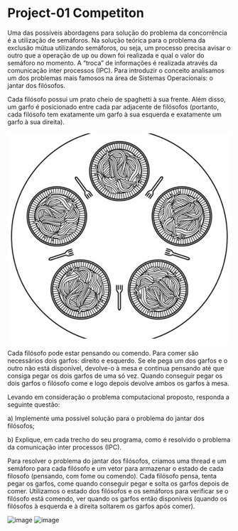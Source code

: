 # Project-01 Competiton

Uma das possíveis abordagens para solução do problema da concorrência é a utilização de semáforos.
Na solução teórica para o problema da exclusão mútua utilizando semáforos, ou seja, um processo precisa avisar o outro que a 
operação de up ou down foi realizada e qual o valor do semáforo no momento. 
A “troca” de informações é realizada através da comunicação inter processos (IPC). 
Para introduzir o conceito analisamos um dos problemas mais famosos na área de Sistemas Operacionais: o jantar dos filósofos.

Cada filósofo possui um prato cheio de spaghetti à sua frente. 
Além disso, um garfo é posicionado entre cada par adjacente de filósofos 
(portanto, cada filósofo tem exatamente um garfo à sua esquerda e exatamente um garfo à sua direita).

![image](https://github.com/jenifer-mathias/sistemas-operacionais/blob/main/assets/philosophers-dinner.png)

Cada filósofo pode estar pensando ou comendo. Para comer são necessários dois garfos: direito e esquerdo. 
Se ele pega um dos garfos e o outro não está disponível, devolve-o à mesa e continua pensando 
até que consiga pegar os dois garfos de uma só vez. Quando conseguir pegar os dois garfos o filósofo come
e logo depois devolve ambos os garfos à mesa.

Levando em consideração o problema computacional proposto, responda a seguinte questão:

a) Implemente uma possível solução para o problema do jantar dos filósofos;

b) Explique, em cada trecho do seu programa, como é resolvido o problema da comunicação inter processos (IPC).


Para resolver o problema do jantar dos filósofos, criamos uma thread e um semáforo para cada filósofo e um vetor para armazenar o estado de cada filosofo (pensando, com fome ou comendo). Cada filósofo pensa, tenta pegar os garfos, come quando conseguir pegar e solta os garfos depois de comer.  Utilizamos o estado dos filósofos e os semáforos para verificar se o filósofo está comendo, ver quando os garfos então disponíveis (quando os filósofos à esquerda e à direita soltarem os garfos após comer).

![image](https://github.com/jenifer-mathias/sistemas-operacionais/blob/feat/projeto-01/assets/projeto.png)
![image](https://github.com/jenifer-mathias/sistemas-operacionais/blob/feat/projeto-01/assets/projeto1.png)
